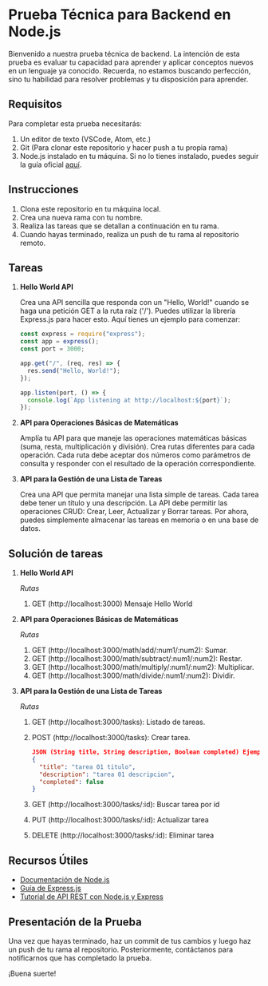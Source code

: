# Prueba Técnica para Backend en Node.js

Bienvenido a nuestra prueba técnica de backend.
La intención de esta prueba es evaluar tu capacidad para aprender y aplicar conceptos nuevos en un lenguaje ya conocido.
Recuerda, no estamos buscando perfección, sino tu habilidad para resolver problemas y tu disposición para aprender.

## Requisitos

Para completar esta prueba necesitarás:

1. Un editor de texto (VSCode, Atom, etc.)
2. Git (Para clonar este repositorio y hacer push a tu propia rama)
3. Node.js instalado en tu máquina. Si no lo tienes instalado, puedes seguir la guía oficial [aquí](https://nodejs.org/es/download/).

## Instrucciones

1. Clona este repositorio en tu máquina local.
2. Crea una nueva rama con tu nombre.
3. Realiza las tareas que se detallan a continuación en tu rama.
4. Cuando hayas terminado, realiza un push de tu rama al repositorio remoto.

## Tareas

1. **Hello World API**

   Crea una API sencilla que responda con un "Hello, World!" cuando se haga una petición GET a la ruta raíz ('/'). Puedes utilizar la librería Express.js para hacer esto. Aquí tienes un ejemplo para comenzar:

   ```javascript
   const express = require("express");
   const app = express();
   const port = 3000;

   app.get("/", (req, res) => {
     res.send("Hello, World!");
   });

   app.listen(port, () => {
     console.log(`App listening at http://localhost:${port}`);
   });
   ```

2. **API para Operaciones Básicas de Matemáticas**

   Amplía tu API para que maneje las operaciones matemáticas básicas (suma, resta, multiplicación y división).
   Crea rutas diferentes para cada operación.
   Cada ruta debe aceptar dos números como parámetros de consulta y responder con el resultado de la operación correspondiente.

3. **API para la Gestión de una Lista de Tareas**

   Crea una API que permita manejar una lista simple de tareas. Cada tarea debe tener un título y una descripción.
   La API debe permitir las operaciones CRUD: Crear, Leer, Actualizar y Borrar tareas.
   Por ahora, puedes simplemente almacenar las tareas en memoria o en una base de datos.

## Solución de tareas

1. **Hello World API**

   _Rutas_

   1. GET (http://localhost:3000) Mensaje Hello World

2. **API para Operaciones Básicas de Matemáticas**

   _Rutas_

   1. GET (http://localhost:3000/math/add/:num1/:num2): Sumar.
   2. GET (http://localhost:3000/math/subtract/:num1/:num2): Restar.
   3. GET (http://localhost:3000/math/multiply/:num1/:num2): Multiplicar.
   4. GET (http://localhost:3000/math/divide/:num1/:num2): Dividir.

3. **API para la Gestión de una Lista de Tareas**

   _Rutas_

   1. GET (http://localhost:3000/tasks): Listado de tareas.
   2. POST (http://localhost:3000/tasks): Crear tarea.

      ```json
      JSON (String title, String description, Boolean completed) Ejemplo.
      {
        "title": "tarea 01 titulo",
        "description": "tarea 01 descripcion",
        "completed": false
      }
      ```

   3. GET (http://localhost:3000/tasks/:id): Buscar tarea por id
   4. PUT (http://localhost:3000/tasks/:id): Actualizar tarea
   5. DELETE (http://localhost:3000/tasks/:id): Eliminar tarea

## Recursos Útiles

- [Documentación de Node.js](https://nodejs.org/es/docs/)
- [Guía de Express.js](https://expressjs.com/es/starter/hello-world.html)
- [Tutorial de API REST con Node.js y Express](https://blog.postman.com/how-to-create-a-rest-api-with-node-js-and-express/)

## Presentación de la Prueba

Una vez que hayas terminado, haz un commit de tus cambios y luego haz un push de tu rama al repositorio. Posteriormente, contáctanos para notificarnos que has completado la prueba.

¡Buena suerte!

